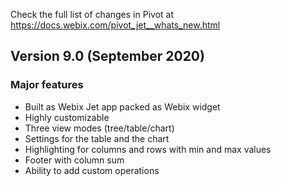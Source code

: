 Check the full list of changes in Pivot at https://docs.webix.com/pivot_jet__whats_new.html

## Version 9.0 (September 2020)

### Major features

- Built as Webix Jet app packed as Webix widget
- Highly customizable
- Three view modes (tree/table/chart)
- Settings for the table and the chart
- Highlighting for columns and rows with min and max values
- Footer with column sum
- Ability to add custom operations
